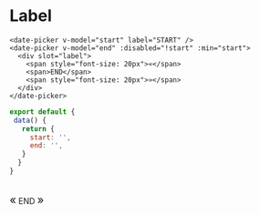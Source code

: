 # Label

<script>
export default {
  data() {
    return {
      start: '',
      end: '',
    }
  }
}
</script>

```vue
<date-picker v-model="start" label="START" />
<date-picker v-model="end" :disabled="!start" :min="start">
  <div slot="label">
    <span style="font-size: 20px">«</span>
    <span>END</span>
    <span style="font-size: 20px">»</span>
  </div>
</date-picker>
```
```js
export default {
 data() {
   return {
     start: '',
     end: '',
   }
  }
}
```
<ClientOnly>
  <date-picker v-model="start" label="START" />
</ClientOnly>

<br />

<ClientOnly>
  <date-picker v-model="end" :disabled="!start" :min="start">
    <div slot="label">
      <span style="font-size: 20px">«</span>
      <span>END</span>
      <span style="font-size: 20px">»</span>
    </div>
  </date-picker>
</ClientOnly>
